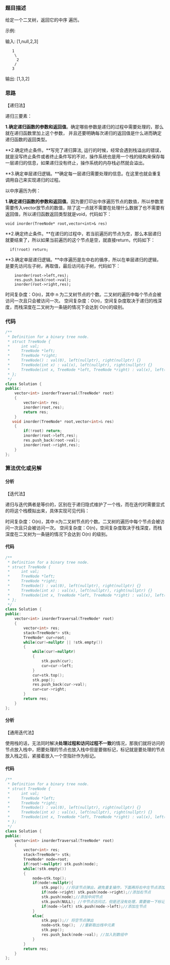 ### 题目描述

给定一个二叉树，返回它的中序 遍历。

示例:

输入: [1,null,2,3]

```
   1
    \
     2
    /
   3
```

输出: [1,3,2]

### 思路

【递归法】

递归三要素：

**1.确定递归函数的参数和返回值**。确定哪些参数是递归的过程中需要处理的，那么就在递归函数里加上这个参数， 并且还要明确每次递归的返回值是什么进而确定递归函数的返回类型。

**2.确定终止条件。**写完了递归算法,  运行的时候，经常会遇到栈溢出的错误，就是没写终止条件或者终止条件写的不对，操作系统也是用一个栈的结构来保存每一层递归的信息，如果递归没有终止，操作系统的内存栈必然就会溢出。

**3.确定单层递归逻辑。**确定每一层递归需要处理的信息。在这里也就会重复调用自己来实现递归的过程。

以中序遍历为例：

**1.确定递归函数的参数和返回值**。因为要打印出中序遍历节点的数值，所以参数里需要传入vector放节点的数值，除了这一点就不需要在处理什么数据了也不需要有返回值，所以递归函数返回类型就是void，代码如下：

```
void inorder(TreeNode* root,vector<int>& res)
```

**2.确定终止条件。**在递归的过程中，若当前遍历的节点为空，那么本层递归就要结束了，所以如果当前遍历的这个节点是空，就直接return，代码如下：

```
  if(!root) return;
```

**3.确定单层递归逻辑。**中序遍历是左中右的循序，所以在单层递归的逻辑，是要先访问左子树，再取值，最后访问右子树，代码如下：

        inorder(root->left,res);
        res.push_back(root->val);
        inorder(root->right,res);
时间复杂度：O(n)，其中 n 为二叉树节点的个数。二叉树的遍历中每个节点会被访问一次且只会被访问一次。
空间复杂度：O(n)，空间复杂度取决于递归的栈深度，而栈深度在二叉树为一条链的情况下会达到 O(n)的级别。

### 代码

```c++
/**
 * Definition for a binary tree node.
 * struct TreeNode {
 *     int val;
 *     TreeNode *left;
 *     TreeNode *right;
 *     TreeNode() : val(0), left(nullptr), right(nullptr) {}
 *     TreeNode(int x) : val(x), left(nullptr), right(nullptr) {}
 *     TreeNode(int x, TreeNode *left, TreeNode *right) : val(x), left(left), right(right) {}
 * };
 */
class Solution {
public:
    vector<int> inorderTraversal(TreeNode* root) 
    {
        vector<int> res;
        inorder(root,res);
        return res;
    }
   void inorder(TreeNode* root,vector<int>& res)
    {
        if(!root) return;
        inorder(root->left,res);
        res.push_back(root->val);
        inorder(root->right,res);
    }
};
```

### 算法优化或另解

#### 分析

【迭代法】

递归与迭代俩者是等价的，区别在于递归隐式维护了一个栈，而在迭代时需要显式的将这个栈模拟出来，具体实现可见代码：

时间复杂度：O(n)，其中 n为二叉树节点的个数。二叉树的遍历中每个节点会被访问一次且只会被访问一次。
空间复杂度：O(n)，空间复杂度取决于栈深度，而栈深度在二叉树为一条链的情况下会达到 O(n) 的级别。

#### 代码

```c++
/**
 * Definition for a binary tree node.
 * struct TreeNode {
 *     int val;
 *     TreeNode *left;
 *     TreeNode *right;
 *     TreeNode() : val(0), left(nullptr), right(nullptr) {}
 *     TreeNode(int x) : val(x), left(nullptr), right(nullptr) {}
 *     TreeNode(int x, TreeNode *left, TreeNode *right) : val(x), left(left), right(right) {}
 * };
 */
class Solution {
public:
    vector<int> inorderTraversal(TreeNode* root) 
    {
        vector<int> res;
        stack<TreeNode*> stk;
        TreeNode* cur=root;
        while(cur!=nullptr || !stk.empty())
        {
            while(cur!=nullptr)
            {
                stk.push(cur);
                cur=cur->left;
            }
            cur=stk.top();
            stk.pop();
            res.push_back(cur->val);
            cur=cur->right;
        }
        return res;
    }
};
```

#### 分析

【通用迭代法】

使用栈的话，无法同时解决**处理过程和访问过程不一致**的情况，那我们就将访问的节点放入栈中，把要处理的节点也放入栈中但是要做标记，标记就是要处理的节点放入栈之后，紧接着放入一个空指针作为标记。

#### 代码

```c++
/**
 * Definition for a binary tree node.
 * struct TreeNode {
 *     int val;
 *     TreeNode *left;
 *     TreeNode *right;
 *     TreeNode() : val(0), left(nullptr), right(nullptr) {}
 *     TreeNode(int x) : val(x), left(nullptr), right(nullptr) {}
 *     TreeNode(int x, TreeNode *left, TreeNode *right) : val(x), left(left), right(right) {}
 * };
 */
class Solution {
public:
    vector<int> inorderTraversal(TreeNode* root) 
    {
        vector<int> res;
        stack<TreeNode*> stk;
        TreeNode* node=root;
        if(root!=nullptr) stk.push(node);
        while(!stk.empty())
        {
            node=stk.top();
            if(node!=nullptr){
                stk.pop(); //将该节点弹出，避免重复操作，下面再将右中左节点添加到栈中
                if(node->right) stk.push(node->right);//添加右节点
                stk.push(node);//添加中间节点
                stk.push(NULL); //中节点访问过，但是还没有处理，需要做一下标记。
                if(node->left) stk.push(node->left);//添加左节点
            }
            else{
                stk.pop();// 将空节点弹出
                node=stk.top();  //重新取出栈中元素
                stk.pop();
                res.push_back(node->val); //加入到数组中
            }
        }
        return res;
    }
};
```

